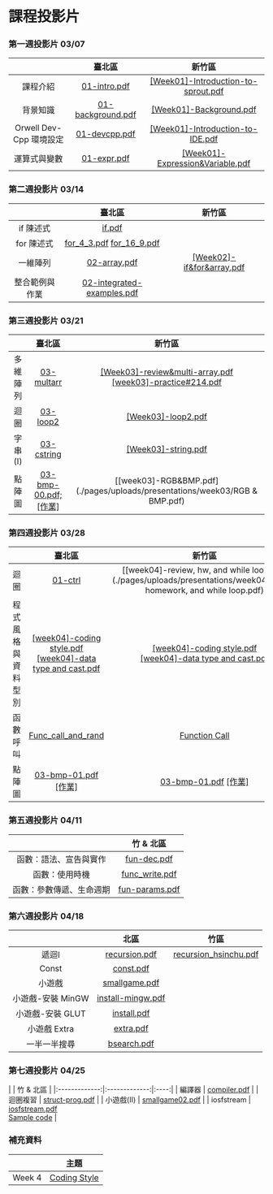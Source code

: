 # 課程投影片

### 第一週投影片 03/07

|    |臺北區| 新竹區|
|:---:|:---:|:---:|
| 課程介紹 | [01-intro.pdf](./pages/uploads/presentations/week01/01-intro.pdf) | [[Week01]-Introduction-to-sprout.pdf](./pages/uploads/presentations/week01/[Sprout][2015][Week01]-Introduction-to-sprout.pdf) |
| 背景知識 | [01-background.pdf](./pages/uploads/presentations/week01/01-background.pdf) | [[Week01]-Background.pdf](./pages/uploads/presentations/week01/[Sprout][2015][Week01]-Background.pdf) |
| Orwell Dev-Cpp 環境設定 | [01-devcpp.pdf](./pages/uploads/presentations/week01/01-devcpp.pdf) | [[Week01]-Introduction-to-IDE.pdf](./pages/uploads/presentations/week01/[Sprout][2015][Week01]-Introduction-to-IDE.pdf) |
| 運算式與變數 | [01-expr.pdf](./pages/uploads/presentations/week01/01-expr.pdf) | [[Week01]-Expression&Variable.pdf](./pages/uploads/presentations/week01/[Sprout][2015][Week01]-Expression&Variable.pdf) |


### 第二週投影片 03/14

|               | 臺北區         | 新竹區  |
| :-------------: |:-------------:| :-----:|
| if 陳述式      | [if.pdf](./pages/uploads/presentations/week02/if.pdf) |    |
| for 陳述式     | [for_4_3.pdf](./pages/uploads/presentations/week02/for_4_3.pdf) [for_16_9.pdf](./pages/uploads/presentations/week02/for_16_9.pdf)      |     |
| 一維陣列 |  [02-array.pdf](./pages/uploads/presentations/week02/02-array.pdf)      |[[Week02]-if&for&array.pdf](./pages/uploads/presentations/week02/Hsinchu0314.pdf)|
|整合範例與作業|[02-integrated-examples.pdf](./pages/uploads/presentations/week02/02-integrated-examples.pdf)| &nbsp; |


### 第三週投影片 03/21

|               | 臺北區        | 新竹區 |
|:-------------:|:-------------:|:------:|
| 多維陣列|[03-multarr](./pages/uploads/presentations/week03/multarr/slides.html) |[[Week03]-review&multi-array.pdf](./pages/uploads/presentations/week03/0321hw&review&multi-array.pdf)<br>[[week03]-practice#214.pdf](./pages/uploads/presentations/week03/214landmine.pdf) |
| 迴圈 | [03-loop2](./pages/uploads/presentations/week03/loop2/slides.html) |[[Week03]-loop2.pdf](./pages/uploads/presentations/week03/0321loop.pdf)|
| 字串(I) | [03-cstring](./pages/uploads/presentations/week03/cstring/slides.html) |[[Week03]-string.pdf](./pages/uploads/presentations/week03/0321string.pdf) |
| 點陣圖 | [03-bmp-00.pdf;](./pages/uploads/presentations/week03/03-bmp-00.pdf) [[作業]](http://tw-csie-sprout.github.io/programming15spring/#!homework.md#點陣圖_%28第一階段%29) | [[week03]-RGB&BMP.pdf](./pages/uploads/presentations/week03/RGB & BMP.pdf)  |


### 第四週投影片 03/28
|               | 臺北區        | 新竹區 |
|:-------------:|:-------------:|:------:|
| 迴圈 | [01-ctrl](./pages/uploads/presentations/week04/loop2/slides.html)|[[week04]-review, hw, and while loop.pdf](./pages/uploads/presentations/week04/review, homework, and while loop.pdf)|
| 程式風格與資料型別 | [[week04]-coding style.pdf](./pages/uploads/presentations/week04/CodingStyle.pdf)<br>[[week04]-data type and cast.pdf](./pages/uploads/presentations/week04/Data-type-cast.pdf) |[[week04]-coding style.pdf](./pages/uploads/presentations/week04/CodingStyle.pdf)<br>[[week04]-data type and cast.pdf](./pages/uploads/presentations/week04/Data-type-cast.pdf)
| 函數呼叫 | [Func_call_and_rand](./pages/uploads/presentations/week04/function_call_north.pdf)| [Function Call](./pages/uploads/presentations/week04/Function-call.pdf) |
| 點陣圖 | [03-bmp-01.pdf](./pages/uploads/presentations/week04/03-bmp-01.pdf) [[作業]](http://tw-csie-sprout.github.io/programming15spring/#!homework.md#點陣圖_%28第一階段%29) | [03-bmp-01.pdf](./pages/uploads/presentations/week04/03-bmp-01.pdf) [[作業]](http://tw-csie-sprout.github.io/programming15spring/#!homework.md#點陣圖_%28第一階段%29) |

### 第五週投影片 04/11

|               |   竹 & 北區   |
|:-------------:|:-------------:|
| 函數：語法、宣告與實作 | [fun-dec.pdf](./pages/uploads/presentations/week05/fun-dec.pdf) |
| 函數：使用時機 | [func_write.pdf](./pages/uploads/presentations/week05/func_write.pdf) |
| 函數：參數傳遞、生命週期 | [fun-params.pdf](./pages/uploads/presentations/week05/fun-params.pdf) |

### 第六週投影片 04/18

|               |   北區   | 竹區 |
|:-------------:|:-------------:|:----:|
| 遞迴I | [recursion.pdf](./pages/uploads/presentations/week06/recursion.pdf) | [recursion_hsinchu.pdf](./pages/uploads/presentations/week06/recursion_hsinchu.pdf) |
| Const | [const.pdf](./pages/uploads/presentations/week06/const.pdf) | |
| 小遊戲 | [smallgame.pdf](./pages/uploads/presentations/week06/smallgame.pdf) | |
| 小遊戲-安裝 MinGW | [install-mingw.pdf](./pages/uploads/presentations/week06/install-mingw.pdf) | |
| 小遊戲-安裝 GLUT | [install.pdf](./pages/uploads/presentations/week06/install.pdf) | |
| 小遊戲 Extra | [extra.pdf](./pages/uploads/presentations/week06/extra.pdf) | |
| 一半一半搜尋 | [bsearch.pdf](./pages/uploads/presentations/week06/bsearch.pdf) | &nbsp; |

### 第七週投影片 04/25
|               |   竹 &amp; 北區   |
|:-------------:|:-------------:|:----:|
| 編譯器 | [compiler.pdf](https://drive.google.com/open?id=0B13ab_fQ7QbjZmZQUmRWUXE0cHc&authuser=0) |
| 迴圈複習 | [struct-prog.pdf](./pages/uploads/presentations/week07/struct-prog.pdf) |
| 小遊戲(II) | [smallgame02.pdf](./pages/uploads/presentations/week07/smallgame02.pdf) |
| iosfstream | [iosfstream.pdf](./pages/uploads/presentations/week07/iosfstream.pdf)<br>[Sample code](./pages/uploads/presentations/week07/iosfstream.zip) |

### 補充資料
|           | 主題 |
|:---------:|:----:|
| Week 4    | [Coding Style](./pages/uploads/presentations/other/codingstyle.pdf) |
